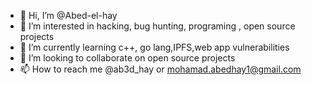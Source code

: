 - 👋 Hi, I’m @Abed-el-hay
- 👀 I’m interested in hacking, bug hunting, programing , open source projects
- 🌱 I’m currently learning c++, go lang,IPFS,web app vulnerabilities
- 💞️ I’m looking to collaborate on open source projects
- 📫 How to reach me @ab3d_hay or mohamad.abedhay1@gmail.com

<!---
Abed-el-hay/Abed-el-hay is a ✨ special ✨ repository because its `README.md` (this file) appears on your GitHub profile.
You can click the Preview link to take a look at your changes.
--->
